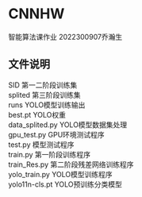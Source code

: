 # CNNHW
 智能算法课作业
2022300907乔瀚生
## 文件说明
SID    第一二阶段训练集    
splited    第三阶段训练集    
runs    YOLO模型训练输出    
best.pt    YOLO权重    
data_splited.py    YOLO模型数据集处理    
gpu_test.py    GPU环境测试程序    
test.py    模型测试程序    
train.py    第一阶段训练程序    
train_Res.py    第二阶段残差网络训练程序    
yolo_train.py    YOLO模型训练程序    
yolo11n-cls.pt    YOLO预训练分类模型    
